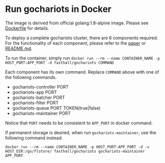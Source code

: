 # Run gochariots in Docker
The image is derived from official golang:1.8-alpine image. Please see [Dockerfile](../Dockerfile) for details.

To deploy a complete gochariots cluster, there are 6 components required. For the functionality of each component, please refer to the [paper](https://openproceedings.org/2015/conf/edbt/paper-236.pdf) or [README.md](../README.md).

To run the container, simply run `docker run --rm --name CONTAINER_NAME -p HOST_PORT:APP_PORT -d fasthall/gochariots COMMAND`

Each component has its own command. Replace `COMMAND` above with one of the following commands.

* gochariots-controller PORT
* gochariots-app PORT
* gochariots-batcher PORT
* gochariots-filter PORT
* gochariots-queue PORT TOKEN(true|false)
* gochariots-maintainer PORT

Notice that `PORT` needs to be consistent to `APP_PORT` in docker command.

If permanent storage is desired, when run `gochariots-maintainer`, use the following command instead.

`docker run --rm --name CONTAINER_NAME -p HOST_PORT:APP_PORT -d -v HOST_DIR:/go/flstore/ fasthall/gochariots gochariots-maintainer APP_PORT`
